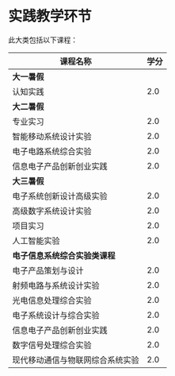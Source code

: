 # 实践教学环节

此大类包括以下课程：

| 课程名称 | 学分 |
| --- | --- |
| **大一暑假** ||
| 认知实践 | 2.0 |
| **大二暑假** ||
| 专业实习 | 2.0 |
| 智能移动系统设计实验 | 2.0 |
| 电子电路系统综合实验 | 2.0 |
| 信息电⼦产品创新创业实践 | 2.0 |
| **大三暑假** ||
| 电⼦系统创新设计⾼级实验  | 2.0 |
| ⾼级数字系统设计实验 | 2.0 |
| 项⽬实习 | 2.0 |
| ⼈⼯智能实验 | 2.0 |
| **电⼦信息系统综合实验类课程** ||
| 电⼦产品策划与设计 | 2.0 |
| 射频电路与系统设计实验 | 2.0 |
| 光电信息处理综合实验  | 2.0 |
| 电⼦系统设计与综合实验 | 2.0 |
| 信息电⼦产品创新创业实践  | 2.0 |
| 数字信号处理综合实验 | 2.0 |
| 现代移动通信与物联⽹综合系统实验  | 2.0 |